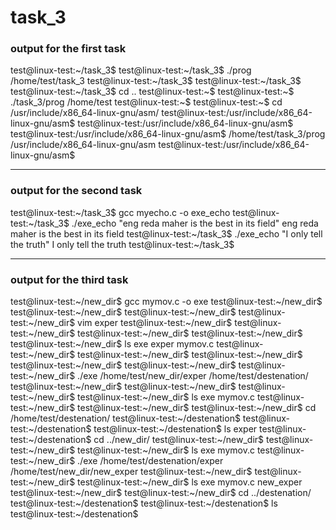 # task_3


### output for the first task


test@linux-test:~/task_3$ 
test@linux-test:~/task_3$ ./prog
/home/test/task_3
test@linux-test:~/task_3$ 
test@linux-test:~/task_3$ 
test@linux-test:~/task_3$ cd ..
test@linux-test:~$ 
test@linux-test:~$ ./task_3/prog
/home/test
test@linux-test:~$ 
test@linux-test:~$ cd /usr/include/x86_64-linux-gnu/asm/
test@linux-test:/usr/include/x86_64-linux-gnu/asm$ 
test@linux-test:/usr/include/x86_64-linux-gnu/asm$ 
test@linux-test:/usr/include/x86_64-linux-gnu/asm$ /home/test/task_3/prog 
/usr/include/x86_64-linux-gnu/asm
test@linux-test:/usr/include/x86_64-linux-gnu/asm$ 


-------------------------------------------------------------------------------------------



### output for the second task


test@linux-test:~/task_3$ gcc myecho.c -o exe_echo
test@linux-test:~/task_3$ ./exe_echo "eng reda maher is the best in its field"
eng reda maher is the best in its field
test@linux-test:~/task_3$ ./exe_echo "I only tell the truth"
I only tell the truth
test@linux-test:~/task_3$ 

-------------------------------------------------------------------------------------------


### output for the third task


test@linux-test:~/new_dir$ gcc mymov.c -o exe
test@linux-test:~/new_dir$ 
test@linux-test:~/new_dir$ 
test@linux-test:~/new_dir$ 
test@linux-test:~/new_dir$ vim exper
test@linux-test:~/new_dir$ 
test@linux-test:~/new_dir$ 
test@linux-test:~/new_dir$ 
test@linux-test:~/new_dir$ 
test@linux-test:~/new_dir$ ls
exe  exper  mymov.c
test@linux-test:~/new_dir$ 
test@linux-test:~/new_dir$ 
test@linux-test:~/new_dir$ 
test@linux-test:~/new_dir$ 
test@linux-test:~/new_dir$ 
test@linux-test:~/new_dir$ ./exe /home/test/new_dir/exper /home/test/destenation/
test@linux-test:~/new_dir$ 
test@linux-test:~/new_dir$ 
test@linux-test:~/new_dir$ 
test@linux-test:~/new_dir$ ls
exe  mymov.c
test@linux-test:~/new_dir$ 
test@linux-test:~/new_dir$ 
test@linux-test:~/new_dir$ cd /home/test/destenation/
test@linux-test:~/destenation$ 
test@linux-test:~/destenation$ 
test@linux-test:~/destenation$ ls
exper
test@linux-test:~/destenation$ cd ../new_dir/
test@linux-test:~/new_dir$ 
test@linux-test:~/new_dir$ 
test@linux-test:~/new_dir$ ls
exe  mymov.c
test@linux-test:~/new_dir$ ./exe /home/test/destenation/exper /home/test/new_dir/new_exper
test@linux-test:~/new_dir$ 
test@linux-test:~/new_dir$ 
test@linux-test:~/new_dir$ ls
exe  mymov.c  new_exper
test@linux-test:~/new_dir$ 
test@linux-test:~/new_dir$ cd ../destenation/
test@linux-test:~/destenation$ 
test@linux-test:~/destenation$ ls
test@linux-test:~/destenation$ 



